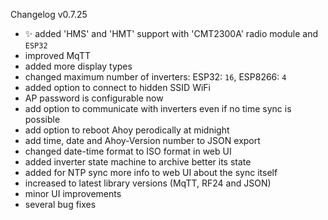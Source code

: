 Changelog v0.7.25

* ✨ added 'HMS' and 'HMT' support with 'CMT2300A' radio module and `ESP32`
* improved MqTT
* added more display types
* changed maximum number of inverters: ESP32: `16`, ESP8266: `4`
* added option to connect to hidden SSID WiFi
* AP password is configurable now
* add option to communicate with inverters even if no time sync is possible
* add option to reboot Ahoy perodically at midnight
* add time, date and Ahoy-Version number to JSON export
* changed date-time format to ISO format in web UI
* added inverter state machine to archive better its state
* added for NTP sync more info to web UI about the sync itself
* increased to latest library versions (MqTT, RF24 and JSON)
* minor UI improvements
* several bug fixes
